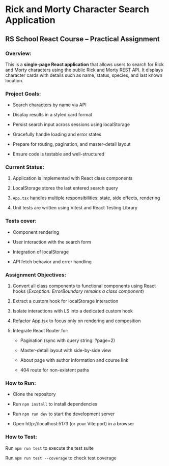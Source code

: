 # Rick and Morty Character Search Application

## RS School React Course – Practical Assignment

### Overview:

This is a **single-page React application** that allows users to search for Rick and Morty characters using the public Rick and Morty REST API. It displays character cards with details such as name, status, species, and last known location.

### Project Goals:

- Search characters by name via API

- Display results in a styled card format

- Persist search input across sessions using localStorage

- Gracefully handle loading and error states

- Prepare for routing, pagination, and master-detail layout

- Ensure code is testable and well-structured

### Current Status:

1. Application is implemented with React class components

2. LocalStorage stores the last entered search query

3. `App.tsx` handles multiple responsibilities: state, side effects, rendering

4. Unit tests are written using Vitest and React Testing Library

### Tests cover:

- Component rendering

- User interaction with the search form

- Integration of localStorage

- API fetch behavior and error handling

### Assignment Objectives:

1. Convert all class components to functional components using React hooks (_Exception: ErrorBoundary remains a class component_)

2. Extract a custom hook for localStorage interaction

3. Isolate interactions with LS into a dedicated custom hook

4. Refactor App.tsx to focus only on rendering and composition

5. Integrate React Router for:
   - Pagination (sync with query string: ?page=2)

   - Master-detail layout with side-by-side view

   - About page with author information and course link

   - 404 route for non-existent paths

### How to Run:

- Clone the repository

- Run `npm install` to install dependencies

- Run `npm run dev` to start the development server

- Open http://localhost:5173 (or your Vite port) in a browser

### How to Test:

Run `npm run test` to execute the test suite

Run `npm run test --coverage` to check test coverage
